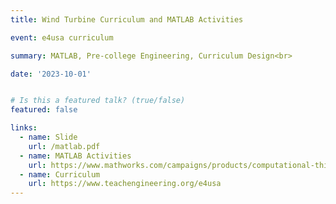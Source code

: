 ```yaml
---
title: Wind Turbine Curriculum and MATLAB Activities

event: e4usa curriculum

summary: MATLAB, Pre-college Engineering, Curriculum Design<br>

date: '2023-10-01'


# Is this a featured talk? (true/false)
featured: false

links:
  - name: Slide
    url: /matlab.pdf
  - name: MATLAB Activities
    url: https://www.mathworks.com/campaigns/products/computational-thinking-examples.html#
  - name: Curriculum
    url: https://www.teachengineering.org/e4usa
---
```

